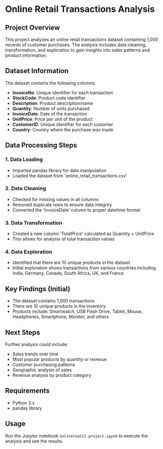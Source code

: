 # Online Retail Transactions Analysis
## Project Overview
This project analyzes an online retail transactions dataset containing 1,000 records of customer purchases. The analysis includes data cleaning, transformation, and exploration to gain insights into sales patterns and product information.

## Dataset Information
The dataset contains the following columns:
- **InvoiceNo**: Unique identifier for each transaction
- **StockCode**: Product code identifier
- **Description**: Product description/name
- **Quantity**: Number of units purchased
- **InvoiceDate**: Date of the transaction
- **UnitPrice**: Price per unit of the product
- **CustomerID**: Unique identifier for each customer
- **Country**: Country where the purchase was made

## Data Processing Steps

### 1. Data Loading
- Imported pandas library for data manipulation
- Loaded the dataset from 'online_retail_transactions.csv'

### 2. Data Cleaning
- Checked for missing values in all columns
- Removed duplicate rows to ensure data integrity
- Converted the 'InvoiceDate' column to proper datetime format

### 3. Data Transformation
- Created a new column 'TotalPrice' calculated as Quantity × UnitPrice
- This allows for analysis of total transaction values

### 4. Data Exploration
- Identified that there are 10 unique products in the dataset
- Initial exploration shows transactions from various countries including India, Germany, Canada, South Africa, UK, and France

## Key Findings (Initial)
- The dataset contains 1,000 transactions
- There are 10 unique products in the inventory
- Products include: Smartwatch, USB Flash Drive, Tablet, Mouse, Headphones, Smartphone, Monitor, and others

## Next Steps
Further analysis could include:
- Sales trends over time
- Most popular products by quantity or revenue
- Customer purchasing patterns
- Geographic analysis of sales
- Revenue analysis by product category

## Requirements
- Python 3.x
- pandas library

## Usage
Run the Jupyter notebook `onlinereatil project.ipynb` to execute the analysis and see the results.

